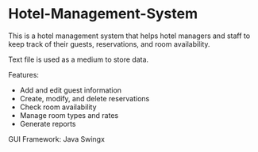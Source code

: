 # Hotel-Management-System

This is a hotel management system that helps hotel managers and staff to keep track of their guests, reservations, and room availability.

Text file is used as a medium to store data.

Features:
- Add and edit guest information
- Create, modify, and delete reservations
- Check room availability
- Manage room types and rates
- Generate reports

GUI Framework: Java Swingx

